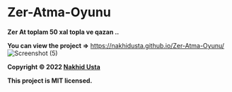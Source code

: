# Zer-Atma-Oyunu
**Zer At toplam 50 xal topla ve qazan ..**

**You can view the project =>** https://nakhidusta.github.io/Zer-Atma-Oyunu/
![Screenshot (5)](https://user-images.githubusercontent.com/104034460/204634096-2986d713-a418-4b9d-b1ac-02419ab689ef.png)




**Copyright © 2022 [Nakhid Usta](https://github.com/NakhidUsta)**

**This project is MIT licensed.**
